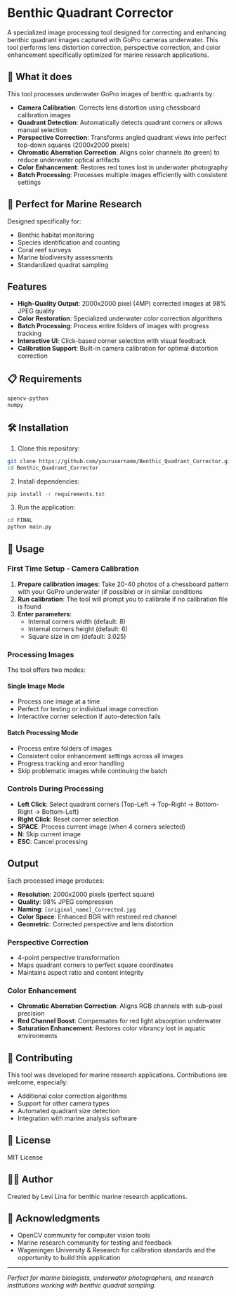 # Benthic Quadrant Corrector

A specialized image processing tool designed for correcting and enhancing benthic quadrant images captured with GoPro cameras underwater. This tool performs lens distortion correction, perspective correction, and color enhancement specifically optimized for marine research applications.

## 🌊 What it does

This tool processes underwater GoPro images of benthic quadrants by:

- **Camera Calibration**: Corrects lens distortion using chessboard calibration images
- **Quadrant Detection**: Automatically detects quadrant corners or allows manual selection
- **Perspective Correction**: Transforms angled quadrant views into perfect top-down squares (2000x2000 pixels)
- **Chromatic Aberration Correction**: Aligns color channels (to green) to reduce underwater optical artifacts
- **Color Enhancement**: Restores red tones lost in underwater photography
- **Batch Processing**: Processes multiple images efficiently with consistent settings

## 🔬 Perfect for Marine Research

Designed specifically for:
- Benthic habitat monitoring
- Species identification and counting
- Coral reef surveys
- Marine biodiversity assessments
- Standardized quadrat sampling

## Features

- **High-Quality Output**: 2000x2000 pixel (4MP) corrected images at 98% JPEG quality
- **Color Restoration**: Specialized underwater color correction algorithms
- **Batch Processing**: Process entire folders of images with progress tracking
- **Interactive UI**: Click-based corner selection with visual feedback
- **Calibration Support**: Built-in camera calibration for optimal distortion correction

## 📋 Requirements

```txt
opencv-python
numpy
```

## 🛠️ Installation

1. Clone this repository:
```bash
git clone https://github.com/yourusername/Benthic_Quadrant_Corrector.git
cd Benthic_Quadrant_Corrector
```

2. Install dependencies:
```bash
pip install -r requirements.txt
```

3. Run the application:
```bash
cd FINAL
python main.py
```

## 📖 Usage

### First Time Setup - Camera Calibration

1. **Prepare calibration images**: Take 20-40 photos of a chessboard pattern with your GoPro underwater (if possible) or in similar conditions
2. **Run calibration**: The tool will prompt you to calibrate if no calibration file is found
3. **Enter parameters**: 
   - Internal corners width (default: 8)
   - Internal corners height (default: 6) 
   - Square size in cm (default: 3.025)

### Processing Images

The tool offers two modes:

#### Single Image Mode
- Process one image at a time
- Perfect for testing or individual image correction
- Interactive corner selection if auto-detection fails

#### Batch Processing Mode
- Process entire folders of images
- Consistent color enhancement settings across all images
- Progress tracking and error handling
- Skip problematic images while continuing the batch

### Controls During Processing

- **Left Click**: Select quadrant corners (Top-Left → Top-Right → Bottom-Right → Bottom-Left)
- **Right Click**: Reset corner selection
- **SPACE**: Process current image (when 4 corners selected)
- **N**: Skip current image
- **ESC**: Cancel processing


## Output

Each processed image produces:
- **Resolution**: 2000x2000 pixels (perfect square)
- **Quality**: 98% JPEG compression
- **Naming**: `[original_name]_Corrected.jpg`
- **Color Space**: Enhanced BGR with restored red channel
- **Geometric**: Corrected perspective and lens distortion


### Perspective Correction
- 4-point perspective transformation
- Maps quadrant corners to perfect square coordinates
- Maintains aspect ratio and content integrity

### Color Enhancement
- **Chromatic Aberration Correction**: Aligns RGB channels with sub-pixel precision
- **Red Channel Boost**: Compensates for red light absorption underwater
- **Saturation Enhancement**: Restores color vibrancy lost in aquatic environments

## 🤝 Contributing

This tool was developed for marine research applications. Contributions are welcome, especially:
- Additional color correction algorithms
- Support for other camera types
- Automated quadrant size detection
- Integration with marine analysis software

## 📝 License

MIT License

## 👨‍💻 Author

Created by Levi Lina for benthic marine research applications.

## 🙏 Acknowledgments

- OpenCV community for computer vision tools
- Marine research community for testing and feedback
- Wageningen University & Research for calibration standards and the opportunity to build this application

---

*Perfect for marine biologists, underwater photographers, and research institutions working with benthic quadrat sampling.*
